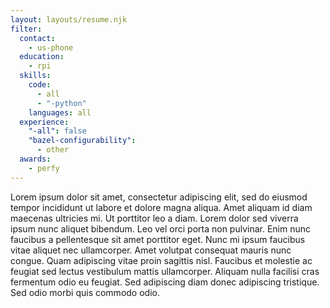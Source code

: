 ```yaml
---
layout: layouts/resume.njk
filter:
  contact:
    - us-phone
  education:
    - rpi
  skills:
    code:
      - all
      - "-python"
    languages: all
  experience:
    "-all": false
    "bazel-configurability":
      - other
  awards:
    - perfy
---
```


Lorem ipsum dolor sit amet, consectetur adipiscing elit, sed do eiusmod tempor incididunt ut labore et dolore magna aliqua. Amet aliquam id diam maecenas ultricies mi. Ut porttitor leo a diam. Lorem dolor sed viverra ipsum nunc aliquet bibendum. Leo vel orci porta non pulvinar. Enim nunc faucibus a pellentesque sit amet porttitor eget. Nunc mi ipsum faucibus vitae aliquet nec ullamcorper. Amet volutpat consequat mauris nunc congue. Quam adipiscing vitae proin sagittis nisl. Faucibus et molestie ac feugiat sed lectus vestibulum mattis ullamcorper. Aliquam nulla facilisi cras fermentum odio eu feugiat. Sed adipiscing diam donec adipiscing tristique. Sed odio morbi quis commodo odio.
